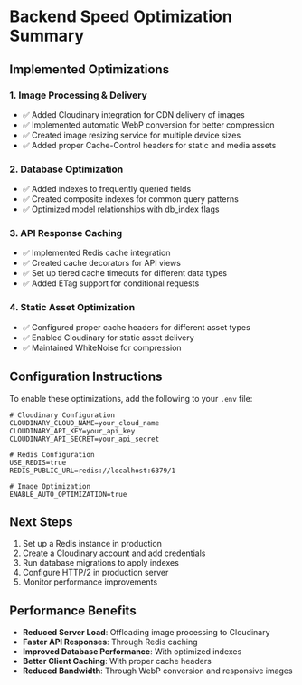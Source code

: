 # Backend Speed Optimization Summary

## Implemented Optimizations

### 1. Image Processing & Delivery
- ✅ Added Cloudinary integration for CDN delivery of images
- ✅ Implemented automatic WebP conversion for better compression
- ✅ Created image resizing service for multiple device sizes
- ✅ Added proper Cache-Control headers for static and media assets

### 2. Database Optimization
- ✅ Added indexes to frequently queried fields
- ✅ Created composite indexes for common query patterns
- ✅ Optimized model relationships with db_index flags

### 3. API Response Caching
- ✅ Implemented Redis cache integration
- ✅ Created cache decorators for API views
- ✅ Set up tiered cache timeouts for different data types
- ✅ Added ETag support for conditional requests

### 4. Static Asset Optimization
- ✅ Configured proper cache headers for different asset types
- ✅ Enabled Cloudinary for static asset delivery
- ✅ Maintained WhiteNoise for compression

## Configuration Instructions

To enable these optimizations, add the following to your `.env` file:

```
# Cloudinary Configuration
CLOUDINARY_CLOUD_NAME=your_cloud_name
CLOUDINARY_API_KEY=your_api_key
CLOUDINARY_API_SECRET=your_api_secret

# Redis Configuration
USE_REDIS=true
REDIS_PUBLIC_URL=redis://localhost:6379/1

# Image Optimization
ENABLE_AUTO_OPTIMIZATION=true
```

## Next Steps

1. Set up a Redis instance in production
2. Create a Cloudinary account and add credentials
3. Run database migrations to apply indexes
4. Configure HTTP/2 in production server
5. Monitor performance improvements

## Performance Benefits

- **Reduced Server Load**: Offloading image processing to Cloudinary
- **Faster API Responses**: Through Redis caching
- **Improved Database Performance**: With optimized indexes
- **Better Client Caching**: With proper cache headers
- **Reduced Bandwidth**: Through WebP conversion and responsive images